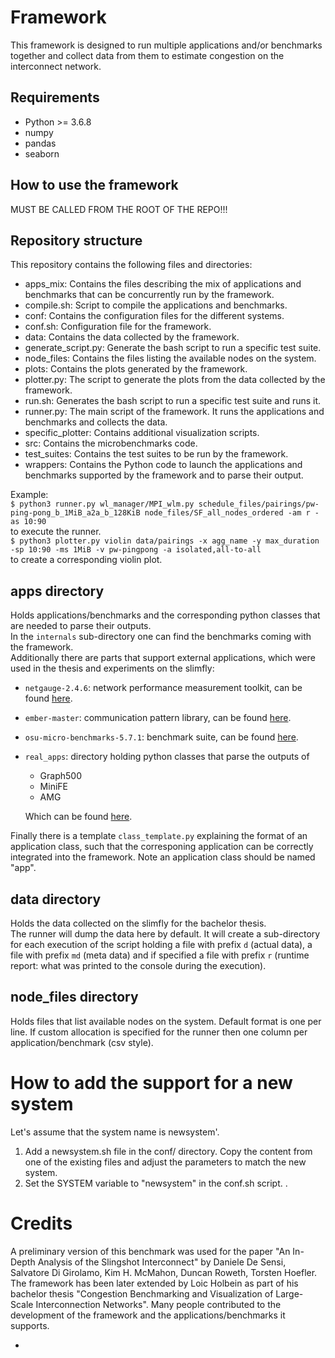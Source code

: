 # Framework
This framework is designed to run multiple applications and/or benchmarks together and collect data from them to estimate congestion on the interconnect network. 

## Requirements
- Python >= 3.6.8
- numpy
- pandas
- seaborn

## How to use the framework

MUST BE CALLED FROM THE ROOT OF THE REPO!!! 

## Repository structure
This repository contains the following files and directories:

- apps_mix: Contains the files describing the mix of applications and benchmarks that can be concurrently run by the framework.
- compile.sh: Script to compile the applications and benchmarks.
- conf: Contains the configuration files for the different systems.
- conf.sh: Configuration file for the framework.
- data: Contains the data collected by the framework.
- generate_script.py: Generate the bash script to run a specific test suite.
- node_files: Contains the files listing the available nodes on the system.
- plots: Contains the plots generated by the framework.
- plotter.py: The script to generate the plots from the data collected by the framework.
- run.sh: Generates the bash script to run a specific test suite and runs it.
- runner.py: The main script of the framework. It runs the applications and benchmarks and collects the data.
- specific_plotter: Contains additional visualization scripts.
- src: Contains the microbenchmarks code.
- test_suites: Contains the test suites to be run by the framework.
- wrappers: Contains the Python code to launch the applications and benchmarks supported by the framework and to parse their output.

Example: \
`$ python3 runner.py wl_manager/MPI_wlm.py schedule_files/pairings/pw-ping-pong_b_1MiB_a2a_b_128KiB node_files/SF_all_nodes_ordered -am r -as 10:90`\
to execute the runner. \
`$ python3 plotter.py violin data/pairings -x agg_name -y max_duration -sp 10:90 -ms 1MiB -v pw-pingpong -a isolated,all-to-all`\
to create a corresponding violin plot.

## apps directory
Holds applications/benchmarks and the corresponding python classes that are needed to parse their outputs. \
In the `internals` sub-directory one can find the benchmarks coming with the framework. \
Additionally there are parts that support external applications, which were used in the thesis and experiments on the slimfly:
- `netgauge-2.4.6`: network performance measurement toolkit, can be found [here](https://htor.inf.ethz.ch/research/netgauge/).
- `ember-master`: communication pattern library, can be found [here](https://github.com/sstsimulator/ember).
- `osu-micro-benchmarks-5.7.1`: benchmark suite, can be found [here](http://mvapich.cse.ohio-state.edu/benchmarks/).
- `real_apps`: directory holding python classes that parse the outputs of
  - Graph500
  - MiniFE
  - AMG

  Which can be found [here](https://gitlab.com/domke/t2hx).
  
Finally there is a template `class_template.py` explaining the format of an application class, such that the corresponing application can be correctly integrated into the framework. Note an application class should be named "app".

## data directory
Holds the data collected on the slimfly for the bachelor thesis.\
The runner will dump the data here by default. It will create a sub-directory for each execution of the script holding a file with prefix `d` (actual data), a file with prefix `md` (meta data) and if specified a file with prefix `r` (runtime report: what was printed to the console during the execution).


## node_files directory
Holds files that list available nodes on the system. Default format is one per line. If custom allocation is specified for the runner then one column per application/benchmark (csv style).

# How to add the support for a new system
Let's assume that the system name is newsystem'.
1) Add a newsystem.sh file in the conf/ directory. Copy the content from one of the existing files and adjust the parameters to match the new system.
2) Set the SYSTEM variable to "newsystem" in the conf.sh script.
.
# Credits
A preliminary version of this benchmark was used for the paper "An In-Depth Analysis of the Slingshot Interconnect" by Daniele De Sensi, Salvatore Di Girolamo, Kim H. McMahon, Duncan Roweth, Torsten Hoefler. The framework has been later extended by Loic Holbein as part of his bachelor thesis "Congestion Benchmarking and Visualization of Large-Scale Interconnection Networks". Many people contributed to the development of the framework and the applications/benchmarks it supports. 

- 